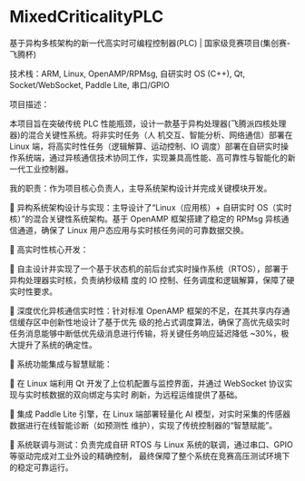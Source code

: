 # MixedCriticalityPLC
基于异构多核架构的新一代高实时可编程控制器(PLC) | 国家级竞赛项目(集创赛-飞腾杯)

技术栈：ARM, Linux, OpenAMP/RPMsg, 自研实时 OS (C++), Qt, Socket/WebSocket, Paddle Lite, 串口/GPIO

项目描述：

本项目旨在突破传统 PLC 性能瓶颈，设计一款基于异构处理器(飞腾派四核处理器)的混合关键性系统。将非实时任务（人
机交互、智能分析、网络通信）部署在 Linux 端，将高实时性任务（逻辑解算、运动控制、IO 调度）部署在自研实时操
作系统端，通过异核通信技术协同工作，实现兼具高性能、高可靠性与智能化的新一代工业控制器。

我的职责：作为项目核心负责人，主导系统架构设计并完成关键模块开发。

 异构系统架构设计与实现：主导设计了“Linux（应用核）+ 自研实时 OS（实时核）”的混合关键性系统架构。基于
OpenAMP 框架搭建了稳定的 RPMsg 异核通信通道，确保了 Linux 用户态应用与实时核任务间的可靠数据交换。

 高实时性核心开发：

 自主设计并实现了一个基于状态机的前后台式实时操作系统（RTOS），部署于异构处理器实时核，负责纳秒级精
度的 IO 控制、任务调度和逻辑解算，保障了硬实时性要求。

 深度优化异核通信实时性：针对标准 OpenAMP 框架的不足，在其共享内存通信缓存区中创新性地设计了基于优先
级的抢占式调度算法，确保了高优先级实时任务消息能够中断低优先级消息进行传输，将关键任务响应延迟降低
~30%，极大提升了系统的确定性。

 系统功能集成与智慧赋能：

 在 Linux 端利用 Qt 开发了上位机配置与监控界面，并通过 WebSocket 协议实现与实时核数据的双向绑定与实时
刷新，为远程运维提供了基础。

 集成 Paddle Lite 引擎，在 Linux 端部署轻量化 AI 模型，对实时采集的传感器数据进行在线智能诊断（如预测性
维护），实现了传统控制器的“智慧赋能”。

 系统联调与测试：负责完成自研 RTOS 与 Linux 系统的联调，通过串口、GPIO 等驱动完成对工业外设的精确控制，
最终保障了整个系统在竞赛高压测试环境下的稳定可靠运行。

